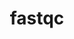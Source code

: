 ---
title: "fastqc"
layout: cache
categories: [package, develop-2023-05-21]
meta: {"versions": ["0.11.9"], "compilers": ["gcc@=7.3.1"], "oss": ["amzn2"], "platforms": ["linux"], "targets": ["aarch64", "neoverse_n1", "x86_64_v3"], "stacks": ["aws-isc", "aws-isc-aarch64", "root"], "num_specs": 3, "num_specs_by_stack": {"root": 3, "aws-isc-aarch64": 2, "aws-isc": 1}}
spec_details: [{"hash": "vqdi7qg5u4edr3apm4imyv6ofpoo3aj7", "compiler": "gcc@=7.3.1", "versions": ["0.11.9"], "os": "amzn2", "platform": "linux", "target": "aarch64", "variants": ["build_system=generic", "patches=b237b24"], "stacks": ["root", "aws-isc-aarch64"], "size": "-", "tarball": "https://binaries.spack.io/develop-2023-05-21/build_cache/linux-amzn2-aarch64/gcc-7.3.1/fastqc-0.11.9/linux-amzn2-aarch64-gcc-7.3.1-fastqc-0.11.9-vqdi7qg5u4edr3apm4imyv6ofpoo3aj7.spack"}, {"hash": "ygz5a537olhm2lbarzigdkmy726lh2ji", "compiler": "gcc@=7.3.1", "versions": ["0.11.9"], "os": "amzn2", "platform": "linux", "target": "neoverse_n1", "variants": ["build_system=generic", "patches=b237b24"], "stacks": ["root", "aws-isc-aarch64"], "size": "-", "tarball": "https://binaries.spack.io/develop-2023-05-21/build_cache/linux-amzn2-neoverse_n1/gcc-7.3.1/fastqc-0.11.9/linux-amzn2-neoverse_n1-gcc-7.3.1-fastqc-0.11.9-ygz5a537olhm2lbarzigdkmy726lh2ji.spack"}, {"hash": "k6imkbc4ishkve5j4predklpay75pnwo", "compiler": "gcc@=7.3.1", "versions": ["0.11.9"], "os": "amzn2", "platform": "linux", "target": "x86_64_v3", "variants": ["build_system=generic", "patches=b237b24"], "stacks": ["aws-isc", "root"], "size": "-", "tarball": "https://binaries.spack.io/develop-2023-05-21/build_cache/linux-amzn2-x86_64_v3/gcc-7.3.1/fastqc-0.11.9/linux-amzn2-x86_64_v3-gcc-7.3.1-fastqc-0.11.9-k6imkbc4ishkve5j4predklpay75pnwo.spack"}]
---